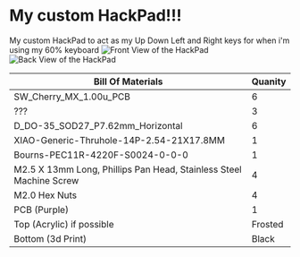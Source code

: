 # My custom HackPad!!!
My custom HackPad to act as my Up Down Left and Right keys for when i'm using my 60% keyboard
![Front View of the HackPad](https://github.com/LiveWaffle/hackpad/blob/main/hackpads/WafflePad/Ortho.png)
![Back View of the HackPad](https://github.com/LiveWaffle/hackpad/blob/main/hackpads/WafflePad/OrthoBack.png)


| Bill Of Materials  | Quanity |
| ------------- | ------------- |
| SW_Cherry_MX_1.00u_PCB | 6 |
| ??? | 3 |
| D_DO-35_SOD27_P7.62mm_Horizontal | 6 |
| XIAO-Generic-Thruhole-14P-2.54-21X17.8MM  | 1 |
| Bourns-PEC11R-4220F-S0024-0-0-0  | 1 |
| M2.5 X 13mm Long, Phillips Pan Head, Stainless Steel Machine Screw | 4 |
|M2.0 Hex Nuts| 4 |
|PCB (Purple)| 1 |
| Top (Acrylic) if possible | Frosted |
| Bottom (3d Print) | Black |



